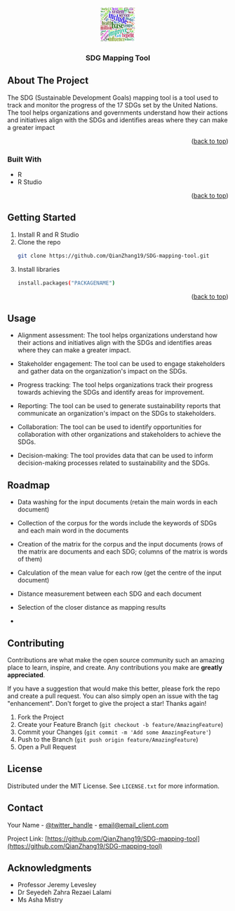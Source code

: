 <!-- PROJECT LOGO -->
<br />
<div align="center">
  <a href="https://github.com/QianZhang19/SDG-mapping-tool">
    <img src="pics/cloudword.png" alt="Logo" width="80" height="80">
  </a>

<h3 align="center">SDG Mapping Tool</h3>
</div>

## About The Project

The SDG (Sustainable Development Goals) mapping tool is a tool used to track and monitor the progress of the 17 SDGs set by the United Nations. The tool helps organizations and governments understand how their actions and initiatives align with the SDGs and identifies areas where they can make a greater impact

<p align="right">(<a href="#readme-top">back to top</a>)</p>

### Built With

* R
* R Studio

<p align="right">(<a href="#readme-top">back to top</a>)</p>

## Getting Started

1. Install R and R Studio
2. Clone the repo
   ```sh
   git clone https://github.com/QianZhang19/SDG-mapping-tool.git
   ```
3. Install libraries
   ```sh
   install.packages("PACKAGENAME")
   ```
<p align="right">(<a href="#readme-top">back to top</a>)</p>

## Usage
* Alignment assessment: The tool helps organizations understand how their actions and initiatives align with the SDGs and identifies areas where they can make a greater impact.

* Stakeholder engagement: The tool can be used to engage stakeholders and gather data on the organization's impact on the SDGs.

* Progress tracking: The tool helps organizations track their progress towards achieving the SDGs and identify areas for improvement.

* Reporting: The tool can be used to generate sustainability reports that communicate an organization's impact on the SDGs to stakeholders.

* Collaboration: The tool can be used to identify opportunities for collaboration with other organizations and stakeholders to achieve the SDGs.

* Decision-making: The tool provides data that can be used to inform decision-making processes related to sustainability and the SDGs.

## Roadmap

- Data washing for the input documents (retain the main words in each document)
  
- Collection of the corpus for the words include the keywords of SDGs and each main word in the documents
  
- Creation of the matrix for the corpus and the input documents (rows of the matrix are documents and each SDG; columns of the matrix is words of them)
  
- Calculation of the mean value for each row (get the centre of the input document)
  
- Distance measurement between each SDG and each document
  
- Selection of the closer distance as mapping results
- 
## Contributing

Contributions are what make the open source community such an amazing place to learn, inspire, and create. Any contributions you make are **greatly appreciated**.

If you have a suggestion that would make this better, please fork the repo and create a pull request. You can also simply open an issue with the tag "enhancement".
Don't forget to give the project a star! Thanks again!

1. Fork the Project
2. Create your Feature Branch (`git checkout -b feature/AmazingFeature`)
3. Commit your Changes (`git commit -m 'Add some AmazingFeature'`)
4. Push to the Branch (`git push origin feature/AmazingFeature`)
5. Open a Pull Request

## License

Distributed under the MIT License. See `LICENSE.txt` for more information.

## Contact

Your Name - [@twitter_handle](https://twitter.com/twitter_handle) - email@email_client.com

Project Link: [https://github.com/QianZhang19/SDG-mapping-tool](https://github.com/QianZhang19/SDG-mapping-tool)

## Acknowledgments

* Professor Jeremy Levesley
* Dr Seyedeh Zahra Rezaei Lalami	
* Ms Asha Mistry
